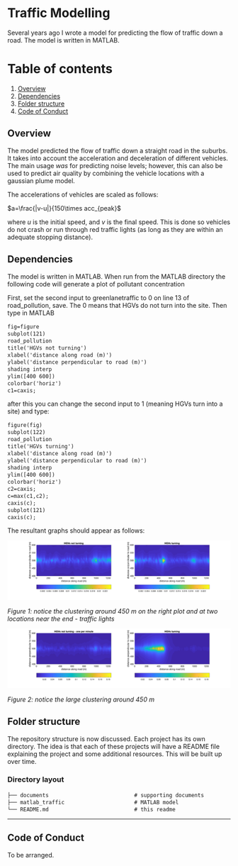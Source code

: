# Traffic Modelling

Several years ago I wrote a model for predicting the flow of traffic down a road. The model is written in MATLAB.

# Table of contents
1. [Overview](#overview)
2. [Dependencies](#Dependencies)
3. [Folder structure](#Folder-Structure)
4. [Code of Conduct](#Code-of-Conduct)

## Overview <a name="overview"></a>

The model predicted the flow of traffic down a straight road in the suburbs. It takes into account the acceleration and deceleration of different vehicles. The main usage <i>was</i> for predicting noise levels; however, this can also be used to predict air quality by combining the vehicle locations with a gaussian plume model.

The accelerations of vehicles are scaled as follows:

$a=\frac{|v-u|}{150\times acc_{peak}$

where $u$ is the initial speed, and $v$ is the final speed. This is done so vehicles do not crash or run through red traffic lights (as long as they are within an adequate stopping distance).

## Dependencies <a name="Dependencies"></a>

The model is written in MATLAB. When run from the MATLAB directory the following code will generate a plot of pollutant concentration

First, set the second input to greenlanetraffic to 0 on line 13 of road_pollution, save. The 0 means that HGVs do not turn into the site. Then type in MATLAB

```
fig=figure
subplot(121)
road_pollution
title('HGVs not turning')    
xlabel('distance along road (m)')
ylabel('distance perpendicular to road (m)')
shading interp
ylim([400 600])
colorbar('horiz')
c1=caxis;
```

after this you can change the second input to 1 (meaning HGVs turn into a site) and type:


```
figure(fig)
subplot(122)
road_pollution
title('HGVs turning')    
xlabel('distance along road (m)')
ylabel('distance perpendicular to road (m)')
shading interp
ylim([400 600])
colorbar('horiz')
c2=caxis;
c=max(c1,c2);
caxis(c);
subplot(121)
caxis(c);
```

The resultant graphs should appear as follows:

![Plot comparing heavy HGV traffic](matlab_traffic/output/traffic_air_quality01.png)

*Figure 1: notice the clustering around 450 m on the right plot and at two locations near the end - traffic lights*

![Plot comparing lighter HGV traffic](matlab_traffic/output/traffic_air_quality02.png)

*Figure 2: notice the large clustering around 450 m*


## Folder structure <a name="Folder-Structure"></a>

The repository structure is now discussed. Each project has its own directory. The idea is that each of these projects will have a README file explaining the project and some additional resources. This will be built up over time.

### Directory layout

                             
    ├── documents							# supporting documents
    ├── matlab_traffic						# MATLAB model
    └── README.md							# this readme
----------

## Code of Conduct<a name="Code-of-Conduct"></a>

To be arranged.